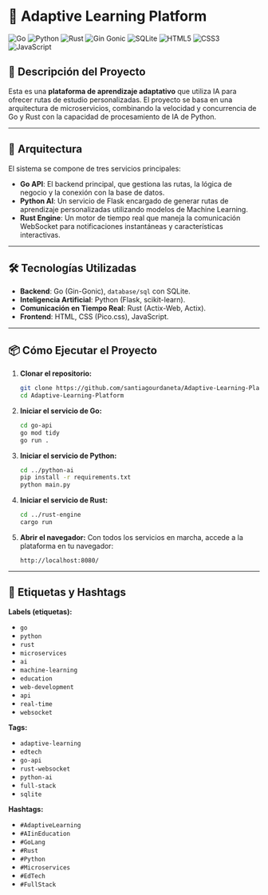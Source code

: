# 🧠 Adaptive Learning Platform

![Go](https://img.shields.io/badge/go-%2300ADD8.svg?style=for-the-badge&logo=go&logoColor=white)
![Python](https://img.shields.io/badge/python-3670A0?style=for-the-badge&logo=python&logoColor=ffdd54)
![Rust](https://img.shields.io/badge/rust-%23000000.svg?style=for-the-badge&logo=rust&logoColor=white)
![Gin Gonic](https://img.shields.io/badge/gin--gonic-008080?style=for-the-badge&logo=gin&logoColor=white)
![SQLite](https://img.shields.io/badge/sqlite-%2307405E.svg?style=for-the-badge&logo=sqlite&logoColor=white)
![HTML5](https://img.shields.io/badge/html5-%23E34F26.svg?style=for-the-badge&logo=html5&logoColor=white)
![CSS3](https://img.shields.io/badge/css3-%231572B6.svg?style=for-the-badge&logo=css3&logoColor=white)
![JavaScript](https://img.shields.io/badge/javascript-%23323330.svg?style=for-the-badge&logo=javascript&logoColor=%23F7DF1E)

## 📖 Descripción del Proyecto

Esta es una **plataforma de aprendizaje adaptativo** que utiliza IA para ofrecer rutas de estudio personalizadas. El proyecto se basa en una arquitectura de microservicios, combinando la velocidad y concurrencia de Go y Rust con la capacidad de procesamiento de IA de Python.

---

## 🚀 Arquitectura

El sistema se compone de tres servicios principales:

-   **Go API**: El backend principal, que gestiona las rutas, la lógica de negocio y la conexión con la base de datos.
-   **Python AI**: Un servicio de Flask encargado de generar rutas de aprendizaje personalizadas utilizando modelos de Machine Learning.
-   **Rust Engine**: Un motor de tiempo real que maneja la comunicación WebSocket para notificaciones instantáneas y características interactivas.

---

## 🛠️ Tecnologías Utilizadas

-   **Backend**: Go (Gin-Gonic), `database/sql` con SQLite.
-   **Inteligencia Artificial**: Python (Flask, scikit-learn).
-   **Comunicación en Tiempo Real**: Rust (Actix-Web, Actix).
-   **Frontend**: HTML, CSS (Pico.css), JavaScript.

---

## 📦 Cómo Ejecutar el Proyecto

1.  **Clonar el repositorio:**
    ```bash
    git clone https://github.com/santiagourdaneta/Adaptive-Learning-Platform
    cd Adaptive-Learning-Platform
    ```

2.  **Iniciar el servicio de Go:**
    ```bash
    cd go-api
    go mod tidy
    go run .
    ```

3.  **Iniciar el servicio de Python:**
    ```bash
    cd ../python-ai
    pip install -r requirements.txt
    python main.py
    ```

4.  **Iniciar el servicio de Rust:**
    ```bash
    cd ../rust-engine
    cargo run
    ```

5.  **Abrir el navegador:**
    Con todos los servicios en marcha, accede a la plataforma en tu navegador:
    ```
    http://localhost:8080/
    ```
---

## 🔖 Etiquetas y Hashtags

**Labels (etiquetas):**
- `go`
- `python`
- `rust`
- `microservices`
- `ai`
- `machine-learning`
- `education`
- `web-development`
- `api`
- `real-time`
- `websocket`

**Tags:**
- `adaptive-learning`
- `edtech`
- `go-api`
- `rust-websocket`
- `python-ai`
- `full-stack`
- `sqlite`

**Hashtags:**
- `#AdaptiveLearning`
- `#AIinEducation`
- `#GoLang`
- `#Rust`
- `#Python`
- `#Microservices`
- `#EdTech`
- `#FullStack`